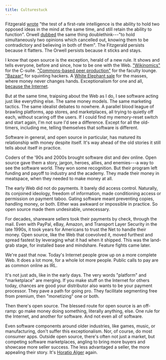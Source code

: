 ```yaml
---
title: Culturestuck
---
```


Fitzgerald [wrote](https://en.wikipedia.org/wiki/The_Crack-Up) "the test of a first-rate intelligence is the ability to hold two opposed ideas in the mind at the same time, and still retain the ability to function".  Orwell [dubbed](https://en.wikipedia.org/wiki/Nineteen_Eighty-Four) the same thing doublethink---"to hold simultaneously two opinions which cancelled out, knowing them to be contradictory and believing in both of them".  The Fitzgerald persists because it flatters.  The Orwell persists because it sticks and stays.

I know that open source is the exception, herald of a new rule.  It shows and tells everyone, before and since, how to be one with the Web.  ["Wikinomics"](https://en.wikipedia.org/wiki/Wikinomics) for the C-suite.  ["Commons-based peer production"](https://en.wikipedia.org/wiki/The_Wealth_of_Networks) for the faculty lounge.  ["Bazaar"](https://en.wikipedia.org/wiki/The_Cathedral_and_the_Bazaar) for squinting hackers.  A [White Elephant sale](https://en.wikipedia.org/wiki/White_elephant) for the masses, where money never changes hands.  Exceptionalism for one and all, [because the Internet](https://en.wikipedia.org/wiki/A_Declaration_of_the_Independence_of_Cyberspace).

But at the same time, traipsing about the Web as I do, I see software acting just like everything else.  The same money models.  The same marketing tactics.  The same idealist debates to nowhere.  A parallel blood league of brawling platforms, app stores, and marketplaces, all trying to quietly off each, without scaring off the users.  If I could find my memory-reset switch and start again, I'm not sure I'd see a difference.  Except for all the old-timers, including me, telling themselves that software is different.

Software in general, and open source in particular, has matured its relationship with money despite itself.  It's way ahead of the old stories it still tells about itself in practice.

Coders of the '90s and 2000s brought software dist and dev online.  Open source gave them a story, jargon, heroes, allies, and enemies---a way to see the software world.  They won some recognition.  But their program left funding and payoff to industry and the academy.  They made their money in meatspace, when they needed to make money at all.

The early Web did not do payments.  It barely did access control.  Naturally, its conjoined ideology, freedom of information, made conditioning access or permission on payment taboo.  Gating software meant preventing copies, handling money, or both.  Either was awkward or impossible in practice.  So open source made them undesirable, unnecessary.

For decades, shareware sellers took their payments by check, through the mail.  Even with PayPal, eBay, Amazon, and Transport Layer Security in the late 1990s, it took years for Americans to trust the Net to handle their money.  Open source, like the Web that coevolved it, moved furthest and spread fastest by leveraging what it had when it shipped.  This was the land-grab stage, for installed base and mindshare.  Feature fights came later.

We're past that now.  Today's Internet people grow up on a more complete Web.  It does a lot more, for a whole lot more people.  Public calls to pay are as common online as IRL.

It's not just ads, like in the early days.  The very words "platform" and "marketplace" are merging.  If you make stuff on the Internet for others today, chances are good your distributor also wants to be your payment processor.  They pave a path for going pro.  They facilitate segmenting free from premium, then "monetizing" one or both.

Then there's open source.  The blessed route for open source is an off-ramp: go make money doing something, literally anything, else.  One rule for the Internet, and another for software.  And not even all of software.

Even software components around older industries, like games, music, or manufacturing, don't suffer this exceptionalism.  Nor, of course, do most consumer apps.  Outside open source, there's often not just a market, but competing software marketplaces, angling to bring more buyers and showcase more seller success.  The less advantaged a seller, the more appealing their story.  It's [Horatio Alger](https://en.wikipedia.org/wiki/Horatio_Alger) again.
